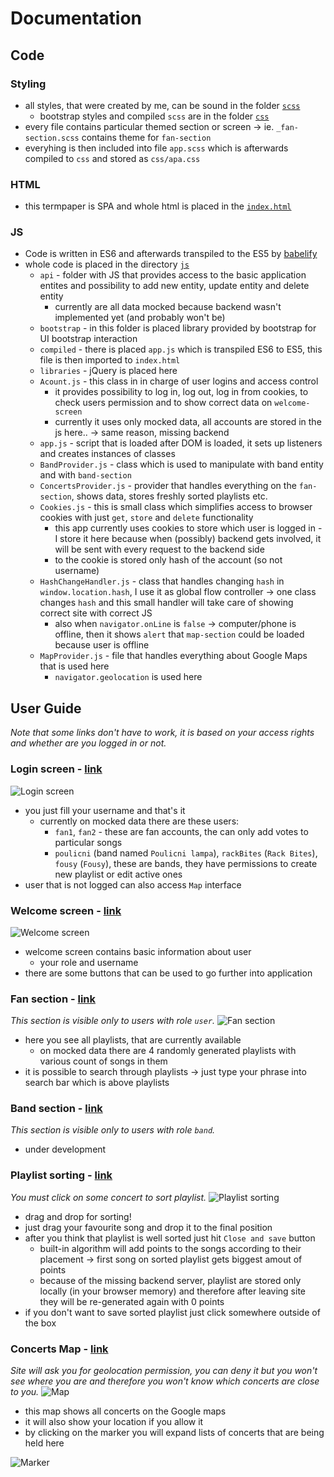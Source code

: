 # Documentation
## Code
### Styling
 - all styles, that were created by me, can be sound in the folder [`scss`](https://github.com/LukasForst/lukasforst.github.io/tree/master/scss)
    - bootstrap styles and compiled `scss` are in the folder [`css`](https://github.com/LukasForst/lukasforst.github.io/tree/master/css)
 - every file contains particular themed section or screen -> ie. `_fan-section.scss` contains theme for `fan-section`
 - everyhing is then included into file `app.scss` which is afterwards compiled to `css` and stored as `css/apa.css`

### HTML
 - this termpaper is SPA and whole html is placed in the [`index.html`](https://github.com/LukasForst/lukasforst.github.io/blob/master/index.html)

### JS
 - Code is written in ES6 and afterwards transpiled to the ES5 by [babelify](https://babeljs.io/)
 - whole code is placed in the directory [`js`](https://github.com/LukasForst/lukasforst.github.io/tree/master/js)
    - `api` - folder with JS that provides access to the basic application entites and possibility to
    add new entity, update entity and delete entity
        - currently are all data mocked because backend wasn't implemented yet (and probably won't be)
    - `bootstrap` - in this folder is placed library provided by bootstrap for UI bootstrap interaction
    - `compiled` - there is placed `app.js` which is transpiled ES6 to ES5, this file is then imported to
    `index.html`
    - `libraries` - jQuery is placed here
    - `Acount.js` - this class in in charge of user logins and access control
        - it provides possibility to log in, log out, log in from cookies, to check users permission and
        to show correct data on `welcome-screen`
        - currently it uses only mocked data, all accounts are stored in the js here.. -> same reason, missing
        backend
    - `app.js` - script that is loaded after DOM is loaded, it sets up listeners and creates instances of classes
    - `BandProvider.js` - class which is used to manipulate with band entity and with `band-section`
    - `ConcertsProvider.js` - provider that handles everything on the `fan-section`, shows data, stores
    freshly sorted playlists etc.
    - `Cookies.js` - this is small class which simplifies access to browser cookies with just `get`, `store`
    and `delete` functionality
        - this app currently uses cookies to store which user is logged in - I store it here because when
        (possibly) backend gets involved, it will be sent with every request to the backend side
        - to the cookie is stored only hash of the account (so not username)
    - `HashChangeHandler.js` - class that handles changing `hash` in `window.location.hash`, I use it
    as global flow controller -> one class changes `hash` and this small handler will take care of showing
    correct site with correct JS
        - also when `navigator.onLine` is `false` -> computer/phone is offline, then it shows `alert` that
        `map-section` could be loaded because user is offline
    - `MapProvider.js` - file that handles everything about Google Maps that is used here
        - `navigator.geolocation` is used here

## User Guide
*Note that some links don't have to work, it is based on your access rights and
whether are you logged in or not.*

### Login screen - [link](https://lukasforst.github.io/#login-screen)
![Login screen](https://github.com/LukasForst/lukasforst.github.io/blob/master/documentation/screenshots/login.png?raw=true)
- you just fill your username and that's it
    - currently on mocked data there are these users:
        - `fan1`, `fan2` - these are fan accounts, the can only add votes to particular songs
        - `poulicni` (band named `Poulicni lampa`), `rackBites` (`Rack Bites`), `fousy` (`Fousy`), these
        are bands, they have permissions to create new playlist or edit active ones
- user that is not logged can also access `Map` interface

### Welcome screen - [link](https://lukasforst.github.io/#welcome-screen)
![Welcome screen](https://github.com/LukasForst/lukasforst.github.io/blob/master/documentation/screenshots/fan_welcome.png?raw=true)
- welcome screen contains basic information about user
    - your role and username
- there are some buttons that can be used to go further into application

### Fan section - [link](https://lukasforst.github.io/#fan-section)
*This section is visible only to users with role `user`.*
![Fan section](https://github.com/LukasForst/lukasforst.github.io/blob/master/documentation/screenshots/fan_concerts.png?raw=true)
- here you see all playlists, that are currently available
    - on mocked data there are 4 randomly generated playlists with various count of songs in them
- it is possible to search through playlists -> just type your phrase into search bar which is above playlists

### Band section - [link](https://lukasforst.github.io/#band-section)
*This section is visible only to users with role `band`.*
- under development

### Playlist sorting - [link](https://lukasforst.github.io/#fan-section)
*You must click on some concert to sort playlist.*
![Playlist sorting](https://github.com/LukasForst/lukasforst.github.io/blob/master/documentation/screenshots/fan_prioritize.png?raw=true)
- drag and drop for sorting!
- just drag your favourite song and drop it to the final position
- after you think that playlist is well sorted just hit `Close and save` button
    - built-in algorithm will add points to the songs according to their placement -> first song on sorted playlist gets biggest amout of points
    - because of the missing backend server, playlist are stored only locally (in your browser memory) and therefore after leaving site they will be re-generated again with 0 points
- if you don't want to save sorted playlist just click somewhere outside of the box

### Concerts Map  - [link](https://lukasforst.github.io/#map-section)
*Site will ask you for geolocation permission, you can deny it but you won't see where you are and therefore you won't
know which concerts are close to you.*
![Map](https://github.com/LukasForst/lukasforst.github.io/blob/master/documentation/screenshots/map_here.png?raw=true)
- this map shows all concerts on the Google maps
- it will also show your location if you allow it
- by clicking on the marker you will expand lists of concerts that are being held here

![Marker](https://github.com/LukasForst/lukasforst.github.io/blob/master/documentation/screenshots/map_marker.png?raw=true)